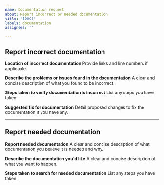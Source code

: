 ```yaml
---
name: Documentation request
about: Report incorrect or needed documentation
title: "[DOC]"
labels: documentation
assignees: ''

---
```


## Report incorrect documentation

**Location of incorrect documentation**
Provide links and line numbers if applicable.

**Describe the problems or issues found in the documentation**
A clear and concise description of what you found to be incorrect.

**Steps taken to verify documentation is incorrect**
List any steps you have taken:

**Suggested fix for documentation**
Detail proposed changes to fix the documentation if you have any.

---

## Report needed documentation

**Report needed documentation**
A clear and concise description of what documentation you believe it is needed and why.

**Describe the documentation you'd like**
A clear and concise description of what you want to happen.

**Steps taken to search for needed documentation**
List any steps you have taken:
